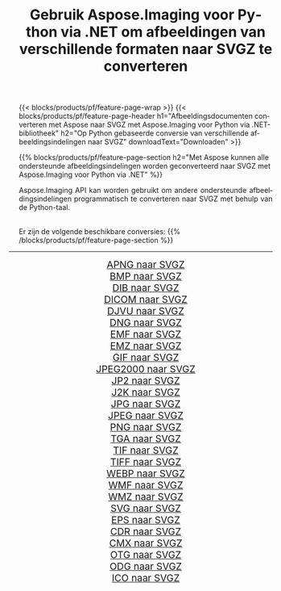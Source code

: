 ﻿---
title: Gebruik Aspose.Imaging voor Python via .NET om afbeeldingen van verschillende formaten naar SVGZ te converteren 
weight: 3920
url: /nl/python-net/conversion/to/svgz 
lang: nl
langdirlevel: 2
locales: zh-hans,ja,it,ru,de,es,fr,nl,id,lt,pl,pt,vi,tr,ko,zh-hant,ar,hi,th,sv,cs,uk,he
description: U kunt Aspose.Imaging voor Python gebruiken via de .NET-bibliotheek om van verschillende formaten naar SVGZ te converteren
---

{{< blocks/products/pf/feature-page-wrap >}}
{{< blocks/products/pf/feature-page-header h1="Afbeeldingsdocumenten converteren met Aspose naar SVGZ met Aspose.Imaging voor Python via .NET-bibliotheek" h2="Op Python gebaseerde conversie van verschillende afbeeldingsindelingen naar SVGZ" downloadText="Downloaden" >}}


{{% blocks/products/pf/feature-page-section  h2="Met Aspose kunnen alle ondersteunde afbeeldingsindelingen worden geconverteerd naar SVGZ met Aspose.Imaging voor Python via .NET" %}}
<p align=justify>Aspose.Imaging API kan worden gebruikt om andere ondersteunde afbeeldingsindelingen programmatisch te converteren naar SVGZ met behulp van de Python-taal.</p>
<br/>
Er zijn de volgende beschikbare conversies:
{{% /blocks/products/pf/feature-page-section %}}
<div class="container-fluid productfamilypage bg-gray">
    <div class="convertypes bg-gray agp-content section">
        <div class="container">
		<hr style="margin-left:-20px;"/>
		<div class="row other-converters" style="gap: 10px;font-size: 19px;text-align:center;">
		    <div class='col-md-2 other-converter remove-lp remove-rp'><a href="/imaging/nl/python-net/conversion/apng-to-svgz" style="padding:15px;">APNG naar SVGZ</a></div>
<div class='col-md-2 other-converter remove-lp remove-rp'><a href="/imaging/nl/python-net/conversion/bmp-to-svgz" style="padding:15px;">BMP naar SVGZ</a></div>
<div class='col-md-2 other-converter remove-lp remove-rp'><a href="/imaging/nl/python-net/conversion/dib-to-svgz" style="padding:15px;">DIB naar SVGZ</a></div>
<div class='col-md-2 other-converter remove-lp remove-rp'><a href="/imaging/nl/python-net/conversion/dicom-to-svgz" style="padding:15px;">DICOM naar SVGZ</a></div>
<div class='col-md-2 other-converter remove-lp remove-rp'><a href="/imaging/nl/python-net/conversion/djvu-to-svgz" style="padding:15px;">DJVU naar SVGZ</a></div>
<div class='col-md-2 other-converter remove-lp remove-rp'><a href="/imaging/nl/python-net/conversion/dng-to-svgz" style="padding:15px;">DNG naar SVGZ</a></div>
<div class='col-md-2 other-converter remove-lp remove-rp'><a href="/imaging/nl/python-net/conversion/emf-to-svgz" style="padding:15px;">EMF naar SVGZ</a></div>
<div class='col-md-2 other-converter remove-lp remove-rp'><a href="/imaging/nl/python-net/conversion/emz-to-svgz" style="padding:15px;">EMZ naar SVGZ</a></div>
<div class='col-md-2 other-converter remove-lp remove-rp'><a href="/imaging/nl/python-net/conversion/gif-to-svgz" style="padding:15px;">GIF naar SVGZ</a></div>
<div class='col-md-2 other-converter remove-lp remove-rp'><a href="/imaging/nl/python-net/conversion/jpeg2000-to-svgz" style="padding:15px;">JPEG2000 naar SVGZ</a></div>
<div class='col-md-2 other-converter remove-lp remove-rp'><a href="/imaging/nl/python-net/conversion/jp2-to-svgz" style="padding:15px;">JP2 naar SVGZ</a></div>
<div class='col-md-2 other-converter remove-lp remove-rp'><a href="/imaging/nl/python-net/conversion/j2k-to-svgz" style="padding:15px;">J2K naar SVGZ</a></div>
<div class='col-md-2 other-converter remove-lp remove-rp'><a href="/imaging/nl/python-net/conversion/jpg-to-svgz" style="padding:15px;">JPG naar SVGZ</a></div>
<div class='col-md-2 other-converter remove-lp remove-rp'><a href="/imaging/nl/python-net/conversion/jpeg-to-svgz" style="padding:15px;">JPEG naar SVGZ</a></div>
<div class='col-md-2 other-converter remove-lp remove-rp'><a href="/imaging/nl/python-net/conversion/png-to-svgz" style="padding:15px;">PNG naar SVGZ</a></div>
<div class='col-md-2 other-converter remove-lp remove-rp'><a href="/imaging/nl/python-net/conversion/tga-to-svgz" style="padding:15px;">TGA naar SVGZ</a></div>
<div class='col-md-2 other-converter remove-lp remove-rp'><a href="/imaging/nl/python-net/conversion/tif-to-svgz" style="padding:15px;">TIF naar SVGZ</a></div>
<div class='col-md-2 other-converter remove-lp remove-rp'><a href="/imaging/nl/python-net/conversion/tiff-to-svgz" style="padding:15px;">TIFF naar SVGZ</a></div>
<div class='col-md-2 other-converter remove-lp remove-rp'><a href="/imaging/nl/python-net/conversion/webp-to-svgz" style="padding:15px;">WEBP naar SVGZ</a></div>
<div class='col-md-2 other-converter remove-lp remove-rp'><a href="/imaging/nl/python-net/conversion/wmf-to-svgz" style="padding:15px;">WMF naar SVGZ</a></div>
<div class='col-md-2 other-converter remove-lp remove-rp'><a href="/imaging/nl/python-net/conversion/wmz-to-svgz" style="padding:15px;">WMZ naar SVGZ</a></div>
<div class='col-md-2 other-converter remove-lp remove-rp'><a href="/imaging/nl/python-net/conversion/svg-to-svgz" style="padding:15px;">SVG naar SVGZ</a></div>
<div class='col-md-2 other-converter remove-lp remove-rp'><a href="/imaging/nl/python-net/conversion/eps-to-svgz" style="padding:15px;">EPS naar SVGZ</a></div>
<div class='col-md-2 other-converter remove-lp remove-rp'><a href="/imaging/nl/python-net/conversion/cdr-to-svgz" style="padding:15px;">CDR naar SVGZ</a></div>
<div class='col-md-2 other-converter remove-lp remove-rp'><a href="/imaging/nl/python-net/conversion/cmx-to-svgz" style="padding:15px;">CMX naar SVGZ</a></div>
<div class='col-md-2 other-converter remove-lp remove-rp'><a href="/imaging/nl/python-net/conversion/otg-to-svgz" style="padding:15px;">OTG naar SVGZ</a></div>
<div class='col-md-2 other-converter remove-lp remove-rp'><a href="/imaging/nl/python-net/conversion/odg-to-svgz" style="padding:15px;">ODG naar SVGZ</a></div>
<div class='col-md-2 other-converter remove-lp remove-rp'><a href="/imaging/nl/python-net/conversion/ico-to-svgz" style="padding:15px;">ICO naar SVGZ</a></div>
                </div>
        </div>
    </div>
</div>
<br/>

